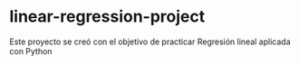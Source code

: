 # linear-regression-project
Este proyecto se creó con el objetivo de practicar Regresión lineal aplicada con Python
